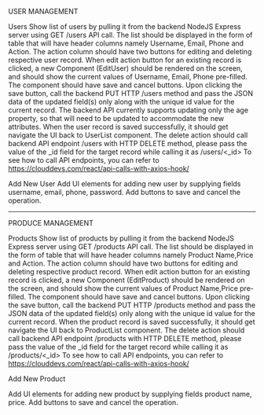 USER MANAGEMENT

Users
Show list of users by pulling it from the backend NodeJS Express server using GET /users API call. The list should be displayed in the form of table that will have header columns namely Username, Email, Phone and Action. The action column should have two buttons for editing and deleting respective user record.
When edit action button for an existing record is clicked, a new Component (EditUser) should be rendered on the screen, and should show the current values of Username, Email, Phone pre-filled. The component should have save and cancel buttons. Upon clicking the save button, call the backend PUT HTTP /users method and pass the JSON data of the updated field(s) only along with the unique id value for the current record. The backend API currently supports updating only the age property, so that will need to be updated to accommodate the new attributes. When the user record is saved successfully, it should get navigate the UI back to UserList component.
The delete action should call backend API endpoint /users with HTTP DELETE method, please pass the value of the _id field for the target record while calling it as /users/<_id>
To see how to call API endpoints, you can refer to https://clouddevs.com/react/api-calls-with-axios-hook/




Add New User
Add UI elements for adding new user by supplying fields username, email, phone, password.
Add buttons to save and cancel the operation.


------------------------------------------------------------------------------------------
PRODUCE MANAGEMENT

Products
Show list of products by pulling it from the backend NodeJS Express server using GET /products API call. The list should be displayed in the form of table that will have header columns namely Product Name,Price and Action. The action column should have two buttons for editing and deleting respective product record.
When edit action button for an existing record is clicked, a new Component (EditProduct) should be rendered on the screen, and should show the current values of Product Name,Price pre-filled. The component should have save and cancel buttons. Upon clicking the save button, call the backend PUT HTTP /products method and pass the JSON data of the updated field(s) only along with the unique id value for the current record. When the product record is saved successfully, it should get navigate the UI back to ProductList component.
The delete action should call backend API endpoint /products with HTTP DELETE method, please pass the value of the _id field for the target record while calling it as /products/<_id>
To see how to call API endpoints, you can refer to https://clouddevs.com/react/api-calls-with-axios-hook/


Add New Product

Add UI elements for adding new product by supplying fields product name, price.
Add buttons to save and cancel the operation.